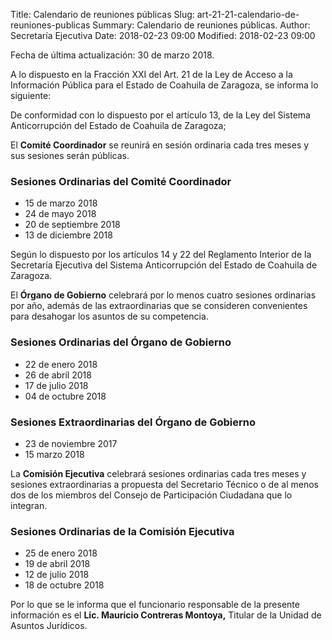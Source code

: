 Title: Calendario de reuniones públicas
Slug: art-21-21-calendario-de-reuniones-publicas
Summary: Calendario de reuniones públicas.
Author: Secretaría Ejecutiva
Date: 2018-02-23 09:00
Modified: 2018-02-23 09:00


Fecha de última actualización: 30 de marzo 2018.

A lo dispuesto en la Fracción XXI del Art. 21 de la Ley de Acceso a la
Información Pública para el Estado de Coahuila de Zaragoza, se informa
lo siguiente:

De conformidad con lo dispuesto por el artículo 13, de la Ley del
Sistema Anticorrupción del Estado de Coahuila de Zaragoza;

El **Comité Coordinador** se reunirá en sesión ordinaria cada tres meses y
sus sesiones serán públicas.

### Sesiones Ordinarias del Comité Coordinador

* 15 de marzo 2018
* 24 de mayo 2018
* 20 de septiembre 2018
* 13 de diciembre 2018

Según lo dispuesto por los artículos 14 y 22 del Reglamento Interior de
la Secretaría Ejecutiva del Sistema Anticorrupción del Estado de
Coahuila de Zaragoza.

El **Órgano de Gobierno** celebrará por lo menos cuatro sesiones ordinarias
por año, además de las extraordinarias que se consideren convenientes
para desahogar los asuntos de su competencia.

### Sesiones Ordinarias del Órgano de Gobierno

* 22 de enero 2018
* 26 de abril 2018
* 17 de julio 2018
* 04 de octubre 2018

### Sesiones Extraordinarias del Órgano de Gobierno

* 23 de noviembre 2017
* 15 marzo 2018

La **Comisión Ejecutiva** celebrará sesiones ordinarias cada tres meses y
sesiones extraordinarias a propuesta del Secretario Técnico o de al
menos dos de los miembros del Consejo de Participación Ciudadana que lo
integran.

### Sesiones Ordinarias de la Comisión Ejecutiva

* 25 de enero 2018
* 19 de abril 2018
* 12 de julio 2018
* 18 de octubre 2018

Por lo que se le informa que el funcionario responsable de la presente
información es el **Lic. Mauricio Contreras Montoya,** Titular de la
Unidad de Asuntos Jurídicos.
